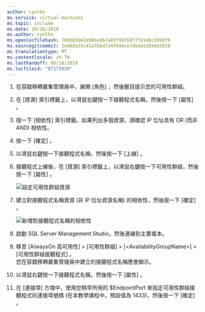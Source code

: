 ```yaml
---
author: cynthn
ms.service: virtual-machines
ms.topic: include
ms.date: 10/26/2018
ms.author: cynthn
ms.openlocfilehash: 760bb5b62e9bba9b7a83f99760f7fe5d8c399dfb
ms.sourcegitcommit: 3e98da33c41a7bbd724f644ce7dedee169eb5028
ms.translationtype: MT
ms.contentlocale: zh-TW
ms.lasthandoff: 06/18/2019
ms.locfileid: "67173930"
---
```

1. 在容錯移轉叢集管理員中，展開 [角色]  ，然後醒目提示您的可用性群組。  

2. 在 [資源]  索引標籤上，以滑鼠右鍵按一下接聽程式名稱，然後按一下 [屬性]  。

3. 按一下 [相依性]  索引標籤。如果列出多個資源，請確認 IP 位址具有 OR (而非 AND) 相依性。  

4. 按一下 [確定]  。

5. 以滑鼠右鍵按一下接聽程式名稱，然後按一下 [上線]  。

6. 接聽程式上線後，在 [資源]  索引標籤上，以滑鼠右鍵按一下可用性群組，然後按一下 [屬性]  。
   
    ![設定可用性群組資源](./media/virtual-machines-sql-server-configure-alwayson-availability-group-listener/IC678772.gif)

7. 建立對接聽程式名稱資源 (非 IP 位址資源名稱) 的相依性，然後按一下 [確定]  。
   
    ![新增對接聽程式名稱的相依性](./media/virtual-machines-sql-server-configure-alwayson-availability-group-listener/IC678773.gif)

8. 啟動 SQL Server Management Studio，然後連線到主要複本。

9. 移至 [AlwaysOn 高可用性]   > [可用性群組]   > [\<AvailabilityGroupName\>]   > [可用性群組接聽程式]  。  
    您在容錯移轉叢集管理員中建立的接聽程式名稱應會顯示。

10. 以滑鼠右鍵按一下接聽程式名稱，然後按一下 [屬性]  。

11. 在 [連接埠]  方塊中，使用您稍早所用的 $EndpointPort 來指定可用性群組接聽程式的連接埠號碼 (在本教學課程中，預設值為 1433)，然後按一下 [確定]  。

